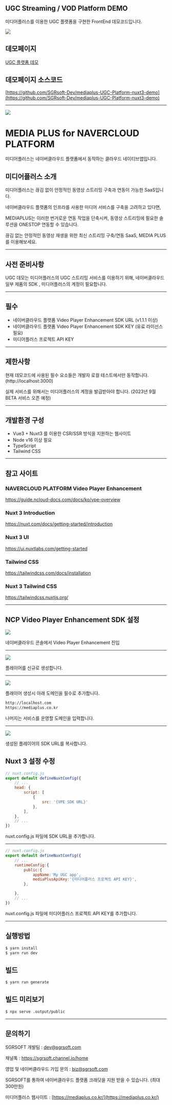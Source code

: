 ## UGC Streaming / VOD Platform DEMO

미디어플러스를 이용한 UGC 플랫폼을 구현한 FrontEnd 데모코드입니다.




![](https://nnbkegvqsbcu5297614.cdn.ntruss.com/profile/202308/639de76eff35933850360e675624236d.png)



## 데모페이지
[UGC 플랫폼 데모](https://mediaplus-ugc-platform-nuxt3-demo.web.app/)


## 데모페이지 소스코드
[https://github.com/SGRsoft-Dev/mediaplus-UGC-Platform-nuxt3-demo](https://github.com/SGRsoft-Dev/mediaplus-UGC-Platform-nuxt3-demo)


*** 

![](https://nnbkegvqsbcu5297614.cdn.ntruss.com/profile/202308/851b6ea05f1fcc1cb827d841ca32346d.png)

# MEDIA PLUS for NAVERCLOUD PLATFORM
미디어플러스는 네이버클라우드 플랫폼에서 동작하는 클라우드 네이티브앱입니다.

## 미디어플러스 소개
미디어플러스는 끊김 없이 안정적인 동영상 스트리밍 구축과 연동이 가능한 SaaS입니다.

네이버클라우드 플랫폼의 인프라를 사용한 미디어 서비스를 구축을 고려하고 있다면,

MEDIAPLUS는 이러한 번거로운 연동 작업을 단축시켜, 동영상 스트리밍에 필요한 솔루션을 ONESTOP 연동할 수 있습니다.

끊김 없는 안정적인 동영상 재생을 위한 최신 스트리밍 구축/연동 SaaS, MEDIA PLUS를 이용해보세요.


***




## 사전 준비사항
UGC 데모는 미디어플러스의 UGC 스트리밍 서비스를 이용하기 위해, 네이버클라우드 일부 제품의 SDK , 미디어플러스의 계정이 필요합니다.

***

## 필수
- 네이버클라우드 플랫폼 Video Player Enhancement SDK URL (v1.1.1 이상)
- 네이버클라우드 플랫폼 Video Player Enhancement SDK KEY (유료 라이선스 필요)
- 미디어플러스 프로젝트 API KEY

***

## 제한사항

현재 데모코드에 사용된 필수 요소들은 개발자 로컬 테스트에서만 동작합니다. (http://localhost:3000)

실제 서비스를 위해서는 미디어플러스의 계정을 발급받아야 합니다. (2023년 9월 BETA 서비스 오픈 예정)

***


## 개발환경 구성

- Vue3 + Nuxt3  를 이용한 CSR/SSR 방식을 지원하는 웹사이트
- Node v16 이상 필요
- TypeScript
- Tailwind CSS

***

## 참고 사이트
### NAVERCLOUD PLATFORM Video Player Enhancement

https://guide.ncloud-docs.com/docs/ko/vpe-overview

### Nuxt 3 Introduction

https://nuxt.com/docs/getting-started/introduction

### Nuxt 3 UI

https://ui.nuxtlabs.com/getting-started

### Tailwind CSS
https://tailwindcss.com/docs/installation

### Nuxt 3 Tailwind CSS
https://tailwindcss.nuxtjs.org/

***


## NCP Video Player Enhancement SDK 설정
![](https://nnbkegvqsbcu5297614.cdn.ntruss.com/profile/202308/7a602c53cc6a0b69759031e44ad8e5d9.png)

네이버클라우드 콘솔에서 Video Player Enhancement 진입

***

![](https://nnbkegvqsbcu5297614.cdn.ntruss.com/profile/202308/bc8f9b9850f93396e7e07ca2c1c9cd4d.png)

플레이어를 신규로 생성합니다.

***

![](https://nnbkegvqsbcu5297614.cdn.ntruss.com/profile/202308/37fc51c8dccfdf2711ba7500203c685c.png)

플래이어 생성시 아래 도메인을 필수로 추가합니다.

```bash
http://localhost.com
https://mediaplus.co.kr
```
나머지는 서비스를 운영할 도메인을 입력합니다.

***

![](https://nnbkegvqsbcu5297614.cdn.ntruss.com/profile/202308/6ad95ea2ed84a4412224a68f17d22c1b.png)

생성된 플레이어의 SDK URL를 복사합니다.

## Nuxt 3 설정 수정

```javascript
// nuxt.config.js
export default defineNuxtConfig({
    // ...
    head: {
        script: [
            {
                src: '{VPE SDK URL}'
            },
        ],
    },
    // ...
})
```
nuxt.config.js 파일에 SDK URL을 추가합니다.

***
```javascript
// nuxt.config.js
export default defineNuxtConfig({
    // ...
    runtimeConfig:{
        public:{
            appName:'My UGC app',
            mediaPlusApiKey:'{미디어플러스 프로젝트 API KEY}',
        },

    },
    // ...
})
```
nuxt.config.js 파일에 미디어플러스 프로젝트 API KEY를 추가합니다.

***

## 실행방법

```bash
$ yarn install
$ yarn run dev
```


## 빌드

```bash
$ yarn run generate
```

## 빌드 미리보기

```bash
$ npx serve .output/public
```



***


## 문의하기


SGRSOFT 개발팀  : dev@sgrsoft.com

채널톡 : https://sgrsoft.channel.io/home

영업 및 네이버클라우드 가입 문의 : biz@sgrsoft.com

SGRSOFT를 통하여 네이버클라우드 플랫폼 크래딧을 지원 받을 수 있습니다. (최대 300만원)


미디어플러스 웹사이트 :
[https://mediaplus.co.kr/](https://mediaplus.co.kr/)
